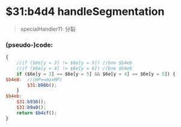 ﻿
# $31:b4d4 handleSegmentation



>specialHandler11: 分裂


### (pseudo-)code:
```js
{
	//if ($6e[y = 3] != $6e[y = 5])	//bne $b4eb
	//if ($6e[y = 4] != $6e[y = 6])	//bne $b4eb
	if ($6e[y = 3] == $6e[y = 5] && $6e[y = 4] == $6e[y = 5]) {
$b4e8:	//[HP==maxHP]
		$31:b98b();
	}
$b4eb:
	$31:b936();
	$31:b9a0();
	return $b4cf();
}
```



